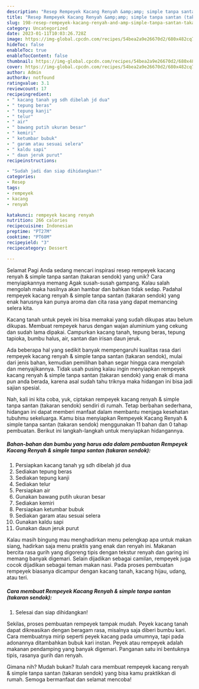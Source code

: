 ```yaml
---
description: "Resep Rempeyek Kacang Renyah &amp;amp; simple tanpa santan (takaran sendok) yang Lezat, Lezat"
title: "Resep Rempeyek Kacang Renyah &amp;amp; simple tanpa santan (takaran sendok) yang Lezat, Lezat"
slug: 198-resep-rempeyek-kacang-renyah-and-amp-simple-tanpa-santan-takaran-sendok-yang-lezat-lezat
category: Uncategorized
date: 2023-01-11T10:03:26.728Z
image: https://img-global.cpcdn.com/recipes/54bea2a9e26670d2/680x482cq70/rempeyek-kacang-renyah-simple-tanpa-santan-takaran-sendok-foto-resep-utama.jpg
hideToc: false
enableToc: true
enableTocContent: false
thumbnail: https://img-global.cpcdn.com/recipes/54bea2a9e26670d2/680x482cq70/rempeyek-kacang-renyah-simple-tanpa-santan-takaran-sendok-foto-resep-utama.jpg
cover: https://img-global.cpcdn.com/recipes/54bea2a9e26670d2/680x482cq70/rempeyek-kacang-renyah-simple-tanpa-santan-takaran-sendok-foto-resep-utama.jpg
author: Admin
authorAv: notfound
ratingvalue: 3.1
reviewcount: 17
recipeingredient:
- " kacang tanah yg sdh dibelah jd dua"
- " tepung beras"
- " tepung kanji"
- " telur"
- " air"
- " bawang putih ukuran besar"
- " kemiri"
- " ketumbar bubuk"
- " garam atau sesuai selera"
- " kaldu sapi"
- " daun jeruk purut"
recipeinstructions:

- "Sudah jadi dan siap dihidangkan!"
categories:
- Resep
tags:
- rempeyek
- kacang
- renyah

katakunci: rempeyek kacang renyah 
nutrition: 266 calories
recipecuisine: Indonesian
preptime: "PT27M"
cooktime: "PT60M"
recipeyield: "3"
recipecategory: Dessert

---
```



Selamat Pagi Anda sedang mencari inspirasi resep rempeyek kacang renyah &amp; simple tanpa santan (takaran sendok) yang unik? Cara menyiapkannya memang Agak susah-susah gampang. Kalau salah mengolah maka hasilnya akan hambar dan bahkan tidak sedap. Padahal rempeyek kacang renyah &amp; simple tanpa santan (takaran sendok) yang enak harusnya kan punya aroma dan cita rasa yang dapat memancing selera kita.


Kacang tanah untuk peyek ini bisa memakai yang sudah dikupas atau belum dikupas. Membuat rempeyek harus dengan wajan aluminium yang cekung dan sudah lama dipakai. Campurkan kacang tanah, tepung beras, tepung tapioka, bumbu halus, air, santan dan irisan daun jeruk.

Ada beberapa hal yang sedikit banyak mempengaruhi kualitas rasa dari rempeyek kacang renyah &amp; simple tanpa santan (takaran sendok), mulai dari jenis bahan, kemudian pemilihan bahan segar hingga cara mengolah dan menyajikannya. Tidak usah pusing kalau ingin menyiapkan rempeyek kacang renyah &amp; simple tanpa santan (takaran sendok) yang enak di mana pun anda berada, karena asal sudah tahu triknya maka hidangan ini bisa jadi sajian spesial.


Nah, kali ini kita coba, yuk, ciptakan rempeyek kacang renyah &amp; simple tanpa santan (takaran sendok) sendiri di rumah. Tetap berbahan sederhana, hidangan ini dapat memberi manfaat dalam membantu menjaga kesehatan tubuhmu sekeluarga. Kamu bisa menyiapkan Rempeyek Kacang Renyah &amp; simple tanpa santan (takaran sendok) menggunakan 11 bahan dan 0 tahap pembuatan. Berikut ini langkah-langkah untuk menyiapkan hidangannya.

<!--inarticleads1-->

##### Bahan-bahan dan bumbu yang harus ada dalam pembuatan Rempeyek Kacang Renyah &amp; simple tanpa santan (takaran sendok):

1. Persiapkan  kacang tanah yg sdh dibelah jd dua
1. Sediakan  tepung beras
1. Sediakan  tepung kanji
1. Sediakan  telur
1. Persiapkan  air
1. Gunakan  bawang putih ukuran besar
1. Sediakan  kemiri
1. Persiapkan  ketumbar bubuk
1. Sediakan  garam atau sesuai selera
1. Gunakan  kaldu sapi
1. Gunakan  daun jeruk purut


Kalau masih bingung mau menghadirkan menu pelengkap apa untuk makan siang, hadirkan saja menu praktis yang enak dan renyah ini. Makanan bercita rasa gurih yang digoreng tipis dengan tekstur renyah dan garing ini memang banyak digemari. Selain dijadikan sebagai camilan, rempeyek juga cocok dijadikan sebagai teman makan nasi. Pada proses pembuatan rempeyek biasanya dicampur dengan kacang tanah, kacang hijau, udang, atau teri. 

<!--inarticleads2-->

##### Cara membuat Rempeyek Kacang Renyah &amp; simple tanpa santan (takaran sendok):


1. Selesai dan siap dihidangkan!

Sekilas, proses pembuatan rempeyek tampak mudah. Peyek kacang tanah dapat dikreasikan dengan beragam rasa, misalnya saja diberi bumbu kari. Cara membuatnya mirip seperti peyek kacang pada umumnya, tapi pada adonannya ditambahkan bubuk kari instan. Peyek atau rempeyek adalah makanan pendamping yang banyak digemari. Panganan satu ini bentuknya tipis, rasanya gurih dan renyah. 

Gimana nih? Mudah bukan? Itulah cara membuat rempeyek kacang renyah &amp; simple tanpa santan (takaran sendok) yang bisa kamu praktikkan di rumah. Semoga bermanfaat dan selamat mencoba!
